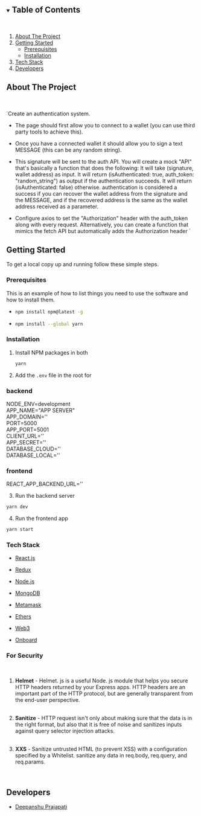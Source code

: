 <details open="open">
  <summary><h2 style="display: inline-block">Table of Contents</h2></summary>
  <br/>
  
  <ol>
    <li>
      <a href="#about-the-project">About The Project</a>
    </li>
     <li>
      <a href="#getting-started">Getting Started</a>
      <ul>
        <li><a href="#prerequisites">Prerequisites</a></li>
        <li><a href="#installation">Installation</a></li>
      </ul>
    </li>
     <li><a href="#tech-stack">Tech Stack</a></li>
    <li><a href="#developers">Developers</a></li>

  </ol>
</details>

## About The Project

<br/>

`Create an authentication system.

- The page should first allow you to connect to a wallet (you can use third party tools to achieve this).
- Once you have a connected wallet it should allow you to sign a text MESSAGE (this can be any random string).
- This signature will be sent to the auth API. You will create a mock "API" that's basically a function that does the following:
  It will take (signature, wallet address) as input.
  It will return (isAuthenticated: true, auth_token: "random_string") as output if the authentication succeeds.
  It will return (isAuthenticated: false) otherwise.
  authentication is considered a success if you can recover the wallet address from the signature and the MESSAGE, and if the recovered address is the same as the wallet address received as a parameter.

- Configure axios to set the "Authorization" header with the auth_token along with every request.
  Alternatively, you can create a function that mimics the fetch API but automatically adds the Authorization header
  `

## Getting Started

To get a local copy up and running follow these simple steps.

### Prerequisites

This is an example of how to list things you need to use the software and how to install them.

- ```sh
  npm install npm@latest -g
  ```
- ```sh
  npm install --global yarn
  ```

### Installation

1. Install NPM packages in both

   ```sh
   yarn
   ```

2. Add the `.env` file in the root for

### backend

NODE_ENV=development
</br>
APP_NAME="APP SERVER"
</br>
APP_DOMAIN=''
</br>
PORT=5000
</br>
APP_PORT=5001
</br>
CLIENT_URL=''
</br>
APP_SECRET=''
</br>
DATABASE_CLOUD=''
</br>
DATABASE_LOCAL=''

### frontend

REACT_APP_BACKEND_URL=''

3. Run the backend server

```sh
yarn dev
```

4. Run the frontend app

```sh
yarn start
```

### Tech Stack

- [React.js](https://reactjs.org/)
- [Redux](https://redux.js.org/)
- [Node.js](https://nodejs.org/en/)
- [MongoDB](https://www.mongodb.com/)

- [Metamask](https://metamask.io/)
- [Ethers](https://docs.ethers.io/v5/)
- [Web3](https://web3js.readthedocs.io/en/v1.5.0/)
- [Onboard](https://docs.blocknative.com/onboard)

### For Security

<br/>

1. <b>Helmet</b> - Helmet. js is a useful Node. js module that helps you secure HTTP headers returned by your Express apps. HTTP headers are an important part of the HTTP protocol, but are generally transparent from the end-user perspective.
   <br/>
   <br/>
2. <b>Sanitize</b> - HTTP request isn't only about making sure that the data is in the right format, but also that it is free of noise and sanitizes inputs against query selector injection attacks.
   <br/>
   <br/>

3. <b>XXS</b> - Sanitize untrusted HTML (to prevent XSS) with a configuration specified by a Whitelist. sanitize any data in req.body, req.query, and req.params.

  <br/>

## Developers

- [Deepanshu Prajapati](https://github.com/dipanshuraz)
